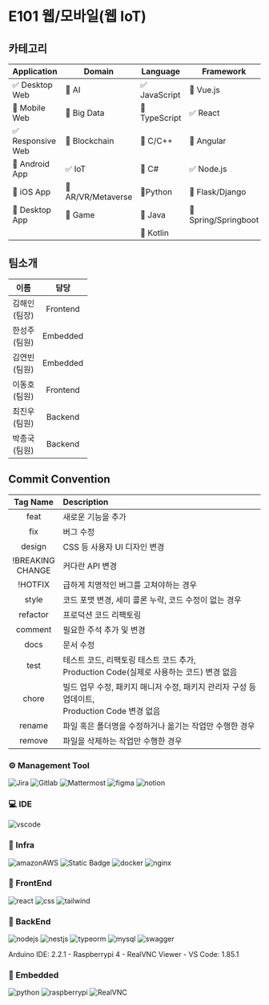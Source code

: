 # E101 웹/모바일(웹 IoT)

## 카테고리
| Application | Domain | Language | Framework |
| ---- | ---- | ---- | ---- |
| :white_check_mark: Desktop Web | :black_square_button: AI | :white_check_mark: JavaScript | :black_square_button: Vue.js |
| :black_square_button: Mobile Web | :black_square_button: Big Data | :black_square_button: TypeScript | :white_check_mark: React |
| :white_check_mark: Responsive Web | :black_square_button: Blockchain | :black_square_button: C/C++ | :black_square_button: Angular |
| :black_square_button: Android App | :white_check_mark: IoT | :black_square_button: C# | :white_check_mark: Node.js |
| :black_square_button: iOS App | :black_square_button: AR/VR/Metaverse | :black_square_button: ​Python | :black_square_button: Flask/Django |
| :black_square_button: Desktop App | :black_square_button: Game | :black_square_button: Java | :black_square_button: Spring/Springboot |
| | | :black_square_button: Kotlin | |

## 팀소개
|이름|담당|
|:--:|:--:|
|김해인<br>(팀장)|Frontend|
|한성주<br>(팀원)|Embedded|
|김연빈<br>(팀원)|Embedded|
|이동호<br>(팀원)|Frontend|
|최진우<br>(팀원)|Backend|
|박종국<br>(팀원)|Backend|

## Commit Convention
|Tag Name|Description|
|:--:|:--|
|feat|새로운 기능을 추가|
|fix|버그 수정|
|design|CSS 등 사용자 UI 디자인 변경|
|!BREAKING<br/>CHANGE|커다란 API 변경|
|!HOTFIX|급하게 치명적인 버그를 고쳐야하는 경우|
|style|코드 포맷 변경, 세미 콜론 누락, 코드 수정이 없는 경우|
|refactor|프로덕션 코드 리팩토링|
|comment|필요한 주석 추가 및 변경|
|docs|문서 수정|
|test|테스트 코드, 리팩토링 테스트 코드 추가, <br/>Production Code(실제로 사용하는 코드) 변경 없음|
|chore|빌드 업무 수정, 패키지 매니저 수정, 패키지 관리자 구성 등 업데이트, <br/>Production Code 변경 없음|
|rename|파일 혹은 폴더명을 수정하거나 옮기는 작업만 수행한 경우|
|remove|파일을 삭제하는 작업만 수행한 경우|

 ### ⚙ Management Tool
<img alt="Jira" src ="https://img.shields.io/badge/jira-3776AB.svg?&style=for-the-badge&logo=jira&logoColor=white"/>

<img alt="Gitlab" src ="https://img.shields.io/badge/gitlab-3776AB.svg?&style=for-the-badge&logo=gitlab&logoColor=white&color=orange"/>

<img alt="Mattermost" src ="https://img.shields.io/badge/Mattermost-3776AB.svg?&style=for-the-badge&logo=Mattermost&logoColor=white"/>

<img alt="figma" src ="https://img.shields.io/badge/figma-3776AB.svg?&style=for-the-badge&logo=figma&logoColor=white&color=red"/>

<img alt="notion" src ="https://img.shields.io/badge/notion-3776AB.svg?&style=for-the-badge&logo=notion&logoColor=white&color=black"/>

### 💻 IDE

<img alt="vscode" src ="https://img.shields.io/badge/vscode-3776AB.svg?&style=for-the-badge&logo=visualstudiocode&logoColor=white&"/>

### 🔑 Infra
<img alt="amazonAWS" src ="https://img.shields.io/badge/amazon aws-3776AB.svg?&style=for-the-badge&logo=amazonAWS&logoColor=white&color=black"/>

<img alt="Static Badge" src="https://img.shields.io/badge/jenkins-3776AB.svg?&style=for-the-badge&logo=jenkins&logoColor=white& color=red"/>

<img alt="docker" src ="https://img.shields.io/badge/docker-3776AB.svg?&style=for-the-badge&logo=docker&logoColor=white&color=blue"/>

<img alt="nginx" src ="https://img.shields.io/badge/nginx-3776AB.svg?&style=for-the-badge&logo=nginx&logoColor=white&color=green"/>

### 🔑 FrontEnd

<img alt="react" src ="https://img.shields.io/badge/react-3776AB.svg?&style=for-the-badge&logo=react&logoColor=white&color=blue"/>

<img alt="css" src ="https://img.shields.io/badge/css-3776AB.svg?&style=for-the-badge&logo=css3&logoColor=white&color=blue"/>

<img alt="tailwind" src ="https://img.shields.io/badge/tailwind-3776AB.svg?&style=for-the-badge&logo=tailwind css&logoColor=white&color=blue"/>

### 📱 BackEnd

<img alt="nodejs" src ="https://img.shields.io/badge/nodejs-3776AB.svg?&style=for-the-badge&logo=Node.js&logoColor=white&color=darkgreen"/>

<img alt="nestjs" src ="https://img.shields.io/badge/nestjs-3776AB.svg?&style=for-the-badge&logo=nest.js&logoColor=white&color=blue"/>

<img alt="typeorm" src ="https://img.shields.io/badge/typeorm-3776AB.svg?&style=for-the-badge&logo=typeorm&logoColor=white&color=blue"/>

<img alt="mysql" src ="https://img.shields.io/badge/mysql-3776AB.svg?&style=for-the-badge&logo=mysql&logoColor=blue&color=lightblue"/>

<img alt="swagger" src ="https://img.shields.io/badge/swagger-3776AB.svg?&style=for-the-badge&logo=swagger&logoColor=white&swagger=blue"/>

Arduino IDE: 2.2.1
        - Raspberrypi 4
        - RealVNC Viewer
        - VS Code: 1.85.1

### 📱 Embedded

<img alt="python" src ="https://img.shields.io/badge/python-3776AB.svg?&style=for-the-badge&logo=python&logoColor=white&color=blue"/>

<img alt="raspberrypi" src ="https://img.shields.io/badge/raspberrypi-3776AB.svg?&style=for-the-badge&logo=raspberrypi&logoColor=white&color=blue"/>

<img alt="RealVNC" src ="https://img.shields.io/badge/RealVNC-3776AB.svg?&style=for-the-badge&logo=RealVNC&logoColor=white&color=blue"/>